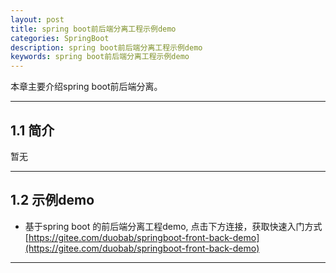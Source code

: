 ```yaml
---
layout: post
title: spring boot前后端分离工程示例demo
categories: SpringBoot
description: spring boot前后端分离工程示例demo
keywords: spring boot前后端分离工程示例demo
---
```


本章主要介绍spring boot前后端分离。

* * *

## 1.1 简介
暂无 

* * *

## 1.2 示例demo
- 基于spring boot 的前后端分离工程demo, 点击下方连接，获取快速入门方式  
[https://gitee.com/duobab/springboot-front-back-demo](https://gitee.com/duobab/springboot-front-back-demo) 

* * *
